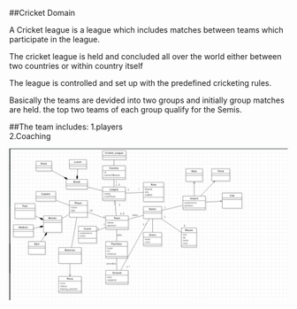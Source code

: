 ##Cricket Domain

A Cricket league is a league which includes matches between teams which participate in the league.

The cricket league is held and concluded all over the world either between two countries or within country itself

The league is controlled and set up with the predefined cricketing rules.

Basically the teams are devided into two groups and initially group matches are held. the top two teams of each group qualify for the Semis.

##The team includes: 
  1.players<br/>
  2.Coaching
  
![](pic.png)